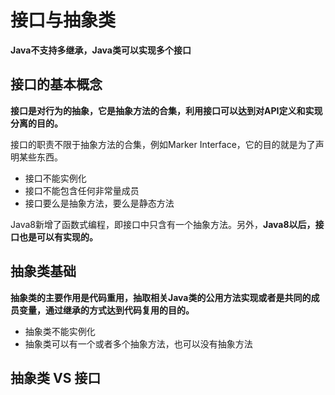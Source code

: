 # 接口与抽象类

**Java不支持多继承，Java类可以实现多个接口**

## 接口的基本概念

**接口是对行为的抽象，它是抽象方法的合集，利用接口可以达到对API定义和实现分离的目的。**

接口的职责不限于抽象方法的合集，例如Marker Interface，它的目的就是为了声明某些东西。

- 接口不能实例化
- 接口不能包含任何非常量成员
- 接口要么是抽象方法，要么是静态方法

Java8新增了函数式编程，即接口中只含有一个抽象方法。另外，**Java8以后，接口也是可以有实现的。**

## 抽象类基础

**抽象类的主要作用是代码重用，抽取相关Java类的公用方法实现或者是共同的成员变量，通过继承的方式达到代码复用的目的。**

- 抽象类不能实例化
- 抽象类可以有一个或者多个抽象方法，也可以没有抽象方法

## 抽象类 VS 接口